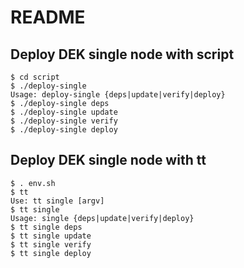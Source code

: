 README
======

## Deploy DEK single node with script

    $ cd script
    $ ./deploy-single
    Usage: deploy-single {deps|update|verify|deploy}
    $ ./deploy-single deps
    $ ./deploy-single update
    $ ./deploy-single verify
    $ ./deploy-single deploy

## Deploy DEK single node with tt

    $ . env.sh
    $ tt
    Use: tt single [argv]
    $ tt single
    Usage: single {deps|update|verify|deploy}
    $ tt single deps
    $ tt single update
    $ tt single verify
    $ tt single deploy
